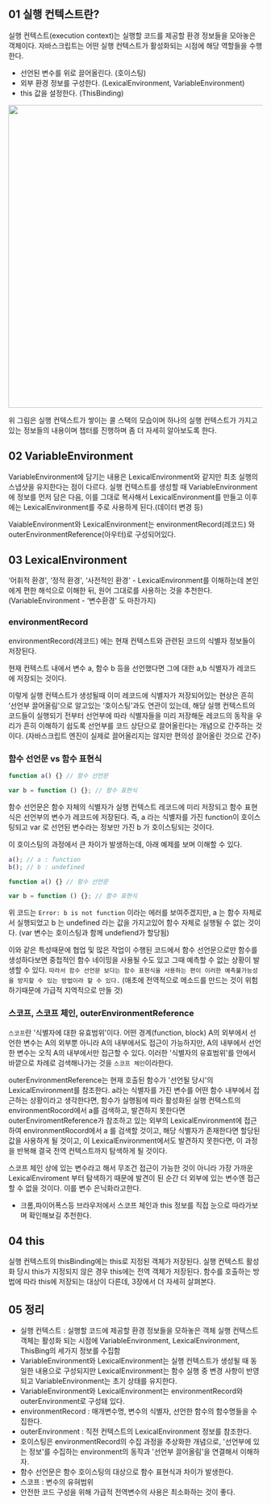 ## 01 실행 컨텍스트란?

실행 컨텍스트(execution context)는 실행할 코드를 제공할 환경 정보들을 모아놓은 객체이다.
자바스크립트는 어떤 실행 컨텍스트가 활성화되는 시점에 해당 역할들을 수행한다.

- 선언된 변수를 위로 끌어올린다. (호이스팅)
- 외부 환경 정보를 구성한다. (LexicalEnvironment, VariableEnvironment)
- this 값을 설정한다. (ThisBinding)

<img src="https://images.velog.io/images/cks3066/post/b4d46184-7da6-4d27-98df-f502f72fa6af/IMG_0255.PNG" width="600">

위 그림은 실행 컨텍스트가 쌓이는 콜 스택의 모습이며 하나의 실행 컨텍스트가 가지고 있는 정보들의 내용이며 챕터를 진행하며 좀 더 자세히 알아보도록 한다.

## 02 VariableEnvironment

VariableEnvironment에 담기는 내용은 LexicalEnvironment와 같지만 최초 실행의 스냅샷을 유지한다는 점이 다르다. 실행 컨텍스트를 생성할 때 VariableEnvironment에 정보를 먼저 담은 다음, 이를 그대로 복사해서 LexicalEnvironment를 만들고 이후에는 LexicalEnvironment를 주로 사용하게 된다.(데이터 변경 등)

VaiableEnvironment와 LexicalEnvironment는 environmentRecord(레코드) 와outerEnvironmentReference(아우터)로 구성되어있다.

## 03 LexicalEnvironment

‘어휘적 환경', ‘정적 환경', ‘사전적인 환경' - LexicalEnvironment를 이해하는데 본인에게 편한 해석으로 이해한 뒤, 원어 그대로를 사용하는 것을 추천한다. (VariableEnvironment - ‘변수환경' 도 마찬가지)

### environmentRecord

environmentRecord(레코드) 에는 현재 컨텍스트와 관련된 코드의 식별자 정보들이 저장된다.

현재 컨텍스트 내에서 변수 a, 함수 b 등을 선언했다면 그에 대한 a,b 식별자가 레코드에 저장되는 것이다.

이렇게 실행 컨텍스트가 생성될때 이미 레코드에 식별자가 저장되어있는 현상은 흔히 ‘선언부 끌어올림'으로 알고있는 ‘호이스팅'과도 연관이 있는데, 해당 실행 컨텍스트의 코드들이 실행되기 전부터 선언부에 따라 식별자들을 미리 저장해둔 레코드의 동작을 우리가 흔히 이해하기 쉽도록 선언부를 코드 상단으로 끌어올린다는 개념으로 간주하는 것이다. (자바스크립트 엔진이 실제로 끌어올리지는 않지만 편의성 끌어올린 것으로 간주)

### 함수 선언문 vs 함수 표현식

```js
function a() {} // 함수 선언문

var b = function () {}; // 함수 표현식
```

함수 선언문은 함수 자체의 식별자가 실행 컨텍스트 레코드에 미리 저장되고 함수 표현식은 선언부의 변수가 레코드에 저장된다. 즉, a 라는 식별자를 가진 function이 호이스팅되고 var 로 선언된 변수라는 정보만 가진 b 가 호이스팅되는 것이다.

이 호이스팅의 과정에서 큰 차이가 발생하는데, 아래 예제를 보며 이해할 수 있다.

```js
a(); // a : function
b(); // b : undefined

function a() {} // 함수 선언문

var b = function () {}; // 함수 표현식
```

위 코드는 `Error: b is not function` 이라는 에러를 보여주겠지만, a 는 함수 자체로서 실행되었고 b 는 undefined 라는 값을 가지고있어 함수 자체로 실행될 수 없는 것이다. (var 변수는 호이스팅과 함께 undefiend가 할당됨)

이와 같은 특성때문에 협업 및 많은 작업이 수행된 코드에서 함수 선언문으로만 함수를 생성하다보면 중첩적인 함수 네이밍을 사용될 수도 있고 그때 예측할 수 없는 상황이 발생할 수 있다. `따라서 함수 선언문 보다는 함수 표현식을 사용하는 편이 이러한 예측불가능성을 방지할 수 있는 방법이라 할 수 있다.`
(애초에 전역적으로 메소드를 만드는 것이 위험하기때문에 가급적 지역적으로 만들 것)

### 스코프, 스코프 체인, outerEnvironmentReference

`스코프`란 '식별자에 대한 유효범위'이다.
어떤 경계(function, block) A의 외부에서 선언한 변수는 A의 외부뿐 아니라 A의 내부에서도 접근이 가능하지만, A의 내부에서 선언한 변수는 오직 A의 내부에서만 접근할 수 있다.
이러한 '식별자의 유효범위'를 안에서 바깥으로 차례로 검색해나가는 것을 `스코프 체인`이라한다.

outerEnvironmentReference는 현재 호출된 함수가 '선언될 당시'의 LexicalEnvironment를 참조한다.
a라는 식별자를 가진 변수를 어떤 함수 내부에서 접근하는 상황이라고 생각한다면, 함수가 실행됨에 따라 활성화된 실행 컨텍스트의 environmentRocord에서 a를 검색하고, 발견하지 못한다면 outerEnviromentReference가 참조하고 있는 외부의 LexicalEnvironment에 접근하여 environmentRocord에서 a 를 검색할 것이고, 해당 식별자가 존재한다면 할당된 값을 사용하게 될 것이고, 이 LexicalEnvironment에서도 발견하지 못한다면, 이 과정을 반복해 결국 전역 컨텍스트까지 탐색하게 될 것이다.

스코프 체인 상에 있는 변수라고 해서 무조건 접근이 가능한 것이 아니라 가장 가까운 LexicalEnviroment 부터 탐색하기 때문에 발견이 된 순간 더 외부에 있는 변수엔 접근할 수 없을 것이다. 이를 변수 은닉화라고한다.

- 크롬,파이어폭스등 브라우저에서 스코프 체인과 this 정보를 직접 눈으로 따라가보며 확인해보길 추천한다.

## 04 this

실행 컨텍스트의 thisBinding에는 this로 지정된 객체가 저장된다. 실행 컨텍스트 활성화 당시 this가 지정되지 않은 경우 this에는 전역 객체가 저장된다. 함수를 호출하는 방법에 따라 this에 저장되는 대상이 다른데, 3장에서 더 자세히 살펴본다.

## 05 정리

- 실행 컨텍스트 : 실행할 코드에 제공할 환경 정보들을 모하놓은 객체
  실행 컨텍스트 객체는 활성화 되는 시점에 VariableEnvironment, LexicalEnvironment, ThisBing의 세가지 정보를 수집함
- VariableEnvironment와 LexicalEnvironment는 실행 컨텍스트가 생성될 때 동일한 내용으로 구성되지만 LexicalEnvironment는 함수 실행 중 변경 사항이 반영되고 VariableEnvironment는 초기 상태를 유지한다.
- VariableEnvironment와 LexicalEnvironment는 environmentRecord와 outerEnvironment로 구성돼 있다.
- environmentRecord : 매개변수명, 변수의 식별자, 선언한 함수의 함수명들을 수집한다.
- outerEnvironment : 직전 컨텍스트의 LexicalEnvironment 정보를 참조한다.
- 호이스팅은 environmentRecord의 수집 과정을 추상화한 개념으로, '선언부에 있는 정보'를 수집하는 environment의 동작과 '선언부 끌어올림'을 연결해서 이해하자.
- 함수 선언문은 함수 호이스팅의 대상으로 함수 표현식과 차이가 발생한다.
- 스코프 : 변수의 유혀범위
- 안전한 코드 구성을 위해 가급적 전역변수의 사용은 최소화하는 것이 좋다.
